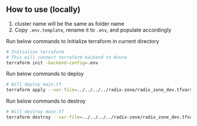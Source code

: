## How to use (locally)

1. cluster name will be the same as folder name
2. Copy `.env.template`, rename it to `.env`, and populate accordingly

Run below commands to Initialize terraform in current directory
```sh
# Initialize terraform
# This will connect terraform backend to Azure
terraform init -backend-config=.env
```

Run below commands to deploy
```sh
# Will deploy main.tf
terraform apply --var-file=../../../../radix-zone/radix_zone_dev.tfvars
```
Run below commands to destroy
```sh
# Will destroy main.tf
terraform destroy --var-file=../../../../radix-zone/radix_zone_dev.tfvars
```

